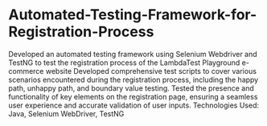 # Automated-Testing-Framework-for-Registration-Process
Developed an automated testing framework using Selenium Webdriver and TestNG to test the registration process of the LambdaTest Playground e-commerce website
Developed comprehensive test scripts to cover various scenarios encountered during the registration process, including the happy path, unhappy path, and boundary value testing.
Tested the presence and functionality of key elements on the registration page, ensuring a seamless user experience and accurate validation of user inputs.
Technologies Used: Java, Selenium WebDriver, TestNG
